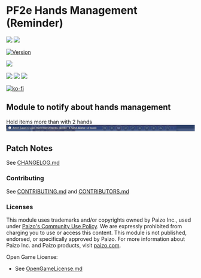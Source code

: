 # PF2e Hands Management (Reminder)
![](https://img.shields.io/endpoint?url=https%3A%2F%2Ffoundryshields.com%2Fversion%3Fstyle%3Dflat%26url%3Dhttps://raw.githubusercontent.com/reyzor1991/foundry-vtt-pf2e-notification/master/module.json)
![](https://img.shields.io/endpoint?url=https%3A%2F%2Ffoundryshields.com%2Fsystem%3FnameType%3Dfull%26showVersion%3D1%26style%3Dflat%26url%3Dhttps://raw.githubusercontent.com/reyzor1991/foundry-vtt-pf2e-notification/master/module.json)

[![Version]][Version URL]

![](https://img.shields.io/github/release-date/reyzor1991/foundry-vtt-pf2e-notification)

![](https://img.shields.io/github/downloads/reyzor1991/foundry-vtt-pf2e-notification/total?label=All%20downloads)
![](https://img.shields.io/github/downloads-pre/reyzor1991/foundry-vtt-pf2e-notification/latest/total?label=Last%20version)
![](https://img.shields.io/badge/dynamic/json?label=Forge%20Installs&query=package.installs&suffix=%25&url=https%3A%2F%2Fforge-vtt.com%2Fapi%2Fbazaar%2Fpackage%2Fpf2e-notification&colorB=4aa94a)

[![ko-fi](https://ko-fi.com/img/githubbutton_sm.svg)](https://ko-fi.com/W7W2LF8UA)

## Module to notify about hands management
Hold items more than with 2 hands
![hold](./hold.png)

## Patch Notes

See [CHANGELOG.md](./CHANGELOG.md)

### Contributing
See [CONTRIBUTING.md](CONTRIBUTING.md) and [CONTRIBUTORS.md](CONTRIBUTORS.md)

### Licenses

This module uses trademarks and/or copyrights owned by Paizo Inc., used
under [Paizo's Community Use Policy](https://paizo.com/community/communityuse). We are expressly prohibited from
charging you to use or access this content. This module is not published, endorsed, or specifically approved by Paizo.
For more information about Paizo Inc. and Paizo products, visit [paizo.com](paizo.com).

Open Game License:

* See [OpenGameLicense.md](OpenGameLicense.md)

[Version]: https://img.shields.io/badge/Version-0.0.13-yellow?style=flat-square
[Version URL]: https://github.com/reyzor1991/foundry-vtt-pf2e-notification